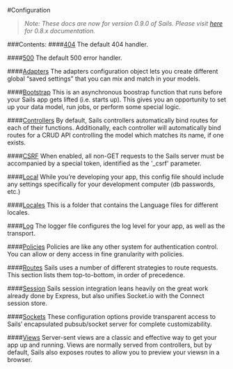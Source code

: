 #Configuration
> _Note: These docs are now for version 0.9.0 of Sails.  Please visit [here](http://08x.sailsjs.org) for 0.8.x documentation._

###Contents:
####[404](https://github.com/balderdashy/sails-wiki/blob/0.9/config.404.md)
The default 404 handler.

####[500](https://github.com/balderdashy/sails-wiki/blob/0.9/config.500.md)
The default 500 error handler.

####[Adapters](https://github.com/balderdashy/sails-wiki/blob/0.9/config.adapters.md)
The adapters configuration object lets you create different global “saved settings” that you can mix and match in your models. 

####[Bootstrap](https://github.com/balderdashy/sails-wiki/blob/0.9/config.bootstrap.md)
This is an asynchronous boostrap function that runs before your Sails app gets lifted (i.e. starts up). This gives you an opportunity to set up your data model, run jobs, or perform some special logic.

####[Controllers](https://github.com/balderdashy/sails-wiki/blob/0.9/config.controllers.md)
By default, Sails controllers automatically bind routes for each of their functions. Additionally, each controller will automatically bind routes for a CRUD API controlling the model which matches its name, if one exists.

####[CSRF](https://github.com/balderdashy/sails-wiki/blob/0.9/config.csrf.md)
When enabled, all non-GET requests to the Sails server must be accompanied by a special token, identified as the '_csrf' parameter.

####[Local](https://github.com/balderdashy/sails-wiki/blob/0.9/config.local.md)
While you’re developing your app, this config file should include any settings specifically for your development computer (db passwords, etc.)

####[Locales](https://github.com/balderdashy/sails-wiki/blob/0.9/config.locales.md)
This is a folder that contains the Language files for different locales.

####[Log](https://github.com/balderdashy/sails-wiki/blob/0.9/config.log.md)
The logger file configures the log level for your app, as well as the transport.

####[Policies](https://github.com/balderdashy/sails-wiki/blob/0.9/config.policies.md)
Policies are like any other system for authentication control. You can allow or deny access in fine granularity with policies.

####[Routes](https://github.com/balderdashy/sails-wiki/blob/0.9/config.routes.md)
Sails uses a number of different strategies to route requests. This section lists them top-to-bottom, in order of precedence.

####[Session](https://github.com/balderdashy/sails-wiki/blob/0.9/config.session.md)
Sails session integration leans heavily on the great work already done by Express, but also unifies Socket.io with the Connect session store.

####[Sockets](https://github.com/balderdashy/sails-wiki/blob/0.9/config.sockets.md)
These configuration options provide transparent access to Sails’ encapsulated pubsub/socket server for complete customizability.

####[Views](https://github.com/balderdashy/sails-wiki/blob/0.9/config.views.md)
Server-sent views are a classic and effective way to get your app up and running. Views are normally served from controllers, but by default, Sails also exposes routes to allow you to preview your viewsn in a browser.
